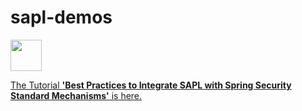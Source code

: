 # sapl-demos
<img height="50px" src="https://travis-ci.org/heutelbeck/sapl-demos.svg?branch=master" /><br/>


[The Tutorial **'Best Practices to Integrate SAPL with Spring Security Standard Mechanisms'** is here.](https://github.com/heutelbeck/sapl-demos/blob/master/docs/src/asciidoc/tutorial.adoc)
